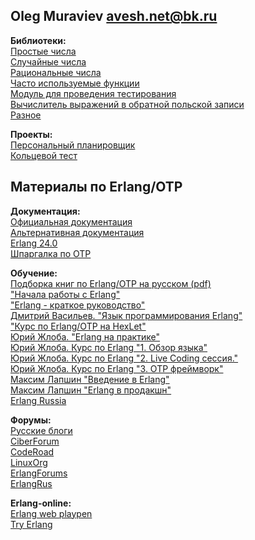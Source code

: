 ## Oleg Muraviev <avesh.net@bk.ru>  
**Библиотеки:**  
[Простые числа](doc/primes.md)  
[Случайные числа](doc/rnd.md)  
[Рациональные числа](doc/rat.md)  
[Часто используемые функции](doc/lib.md)  
[Модуль для проведения тестирования](doc/tests.md)  
[Вычислитель выражений в обратной польской записи](doc/rpn.md)  
[Разное](doc/mix.md)  

**Проекты:**  
[Персональный планировщик](doc/event.md)  
[Кольцевой тест](doc/chain.md)  

## Материалы по Erlang/OTP  
**Документация:**  
[Официальная документация](https://www.erlang.org/docs)  
[Альтернативная документация](https://www.erldocs.com/)  
[Erlang 24.0](https://runebook.dev/ru/docs/erlang/-index-)  
[Шпаргалка по OTP](https://itnan.ru/post.php?c=1&p=346252)  

**Обучение:**  
[Подборка книг по Erlang/OTP на русском (pdf)](books/)  
["Начала работы с Erlang"](https://www.rsdn.org/article/erlang/GettingStartedWithErlang.xml)  
["Erlang - краткое руководство"](https://coderlessons.com/tutorials/kompiuternoe-programmirovanie/vyuchit-erlang/erlang-kratkoe-rukovodstvo?ysclid=l33ww6nult)  
[Дмитрий Васильев. "Язык программирования Erlang"](http://hlabs.org/development/erlang/)  
["Курс по Erlang/OTP на HexLet"](https://www.youtube.com/watch?v=6oVhisTplZA)  
[Юрий Жлоба. "Erlang на практике"](https://ru.hexlet.io/courses/erlang_101)  
[Юрий Жлоба. Курс по Erlang "1. Обзор языка"](https://www.youtube.com/playlist?list=PLC1CA3DD981A8EC07)  
[Юрий Жлоба. Курс по Erlang "2. Live Coding сессия."](https://www.youtube.com/playlist?list=PL553E473BF6FCB996)  
[Юрий Жлоба. Курс по Erlang "3. OTP фреймворк"](https://www.youtube.com/playlist?list=PL1BCAFE11B53D354F)  
[Максим Лапшин "Введение в Erlang"](https://www.youtube.com/watch?v=jYrHjS8Z_XU)  
[Максим Лапшин "Erlang в продакшн"](https://www.youtube.com/watch?v=zefdqQV74R0)  
[Erlang Russia](https://www.youtube.com/playlist?list=PLej8-Q0wVPg2tcCCnPE7qtd5azxDuezWF)  

**Форумы:**  
[Русские блоги](https://russianblogs.com/tag/Erlang/)  
[CiberForum](https://www.cyberforum.ru/erlang/)  
[CodeRoad](https://coderoad.ru/list/?page=1&sort=view&tag=erlang)  
[LinuxOrg](https://www.linux.org.ru/tag/erlang)  
[ErlangForums](https://erlangforums.com/)  
[ErlangRus](https://t.me/erlangrus)  


**Erlang-online:**  
[Erlang web playpen](http://tryerl.seriyps.ru/)  
[Try Erlang](https://www.tryerlang.org/)  

